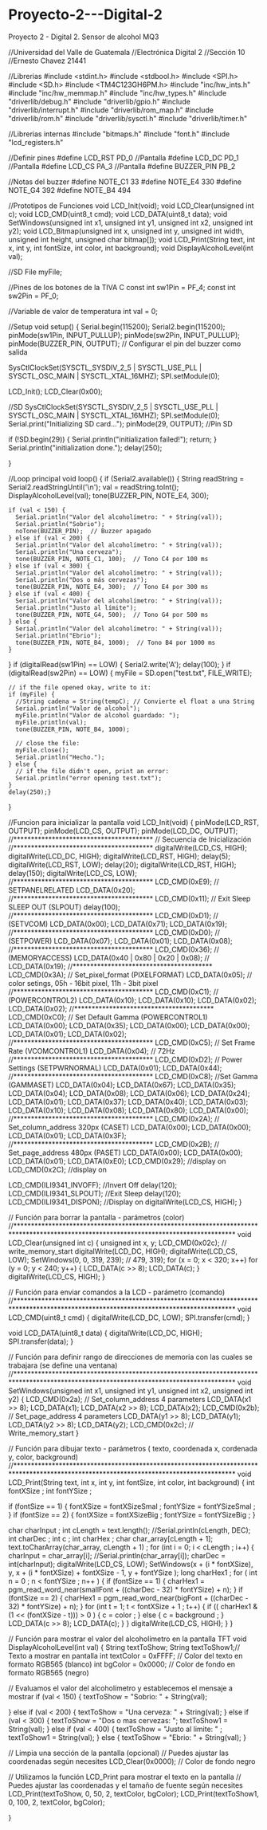 # Proyecto-2---Digital-2
Proyecto 2 - Digital 2. Sensor de alcohol MQ3


//Universidad del Valle de Guatemala
//Electrónica Digital 2
//Sección 10
//Ernesto Chavez 21441


//Librerias 
#include <stdint.h>
#include <stdbool.h>
#include <SPI.h>
#include <SD.h>
#include <TM4C123GH6PM.h>
#include "inc/hw_ints.h"
#include "inc/hw_memmap.h"
#include "inc/hw_types.h"
#include "driverlib/debug.h"
#include "driverlib/gpio.h"
#include "driverlib/interrupt.h"
#include "driverlib/rom_map.h"
#include "driverlib/rom.h"
#include "driverlib/sysctl.h"
#include "driverlib/timer.h"

//Librerias internas
#include "bitmaps.h"
#include "font.h"
#include "lcd_registers.h"

//Definir pines
#define LCD_RST PD_0 //Pantalla
#define LCD_DC PD_1 //Pantalla
#define LCD_CS PA_3 //Pantalla
#define BUZZER_PIN PB_2 


//Notas del buzzer
#define NOTE_C1  33
#define NOTE_E4  330
#define NOTE_G4  392
#define NOTE_B4  494

//Prototipos de Funciones
void LCD_Init(void);
void LCD_Clear(unsigned int c);
void LCD_CMD(uint8_t cmd);
void LCD_DATA(uint8_t data);
void SetWindows(unsigned int x1, unsigned int y1, unsigned int x2, unsigned int y2);
void LCD_Bitmap(unsigned int x, unsigned int y, unsigned int width, unsigned int height, unsigned char bitmap[]);
void LCD_Print(String text, int x, int y, int fontSize, int color, int background);
void DisplayAlcoholLevel(int val);

//SD
File myFile;

//Pines de los botones de la TIVA C
const int sw1Pin = PF_4; 
const int sw2Pin = PF_0; 

//Variable de valor de temperatura
int val = 0;

//Setup
void setup() {
  Serial.begin(115200);
  Serial2.begin(115200);
  pinMode(sw1Pin, INPUT_PULLUP);
  pinMode(sw2Pin, INPUT_PULLUP);
  pinMode(BUZZER_PIN, OUTPUT); // Configurar el pin del buzzer como salida

  SysCtlClockSet(SYSCTL_SYSDIV_2_5 | SYSCTL_USE_PLL | SYSCTL_OSC_MAIN | SYSCTL_XTAL_16MHZ);
  SPI.setModule(0);
 
  LCD_Init();
  LCD_Clear(0x00);


  //SD
  SysCtlClockSet(SYSCTL_SYSDIV_2_5 | SYSCTL_USE_PLL | SYSCTL_OSC_MAIN | SYSCTL_XTAL_16MHZ);
  SPI.setModule(0);
  Serial.print("Initializing SD card...");
  pinMode(29, OUTPUT); //Pin SD

  if (!SD.begin(29)) {
    Serial.println("initialization failed!");
    return;
  }
  Serial.println("initialization done.");
  delay(250);


}

//Loop principal
void loop() {
  if (Serial2.available()) {
    String readString = Serial2.readStringUntil('\n');
    val = readString.toInt();
    DisplayAlcoholLevel(val);
    tone(BUZZER_PIN, NOTE_E4, 300);
    
    if (val < 150) {
      Serial.println("Valor del alcoholímetro: " + String(val));
      Serial.println("Sobrio");
      noTone(BUZZER_PIN);  // Buzzer apagado
    } else if (val < 200) {
      Serial.println("Valor del alcoholímetro: " + String(val));
      Serial.println("Una cerveza");
      tone(BUZZER_PIN, NOTE_C1, 100);  // Tono C4 por 100 ms
    } else if (val < 300) {
      Serial.println("Valor del alcoholímetro: " + String(val));
      Serial.println("Dos o más cervezas");
      tone(BUZZER_PIN, NOTE_E4, 300);  // Tono E4 por 300 ms
    } else if (val < 400) {
      Serial.println("Valor del alcoholímetro: " + String(val));
      Serial.println("Justo al límite");
      tone(BUZZER_PIN, NOTE_G4, 500);  // Tono G4 por 500 ms
    } else {
      Serial.println("Valor del alcoholímetro: " + String(val));
      Serial.println("Ebrio");
      tone(BUZZER_PIN, NOTE_B4, 1000);  // Tono B4 por 1000 ms
    }   
  }
  if (digitalRead(sw1Pin) == LOW) {
    Serial2.write('A');
    delay(100);
}
if (digitalRead(sw2Pin) == LOW) {
    myFile = SD.open("test.txt", FILE_WRITE);

    // if the file opened okay, write to it:
    if (myFile) {
      //String cadena = String(tempC); // Convierte el float a una String
      Serial.println("Valor de alcohol");
      myFile.println("Valor de alcohol guardado: ");
      myFile.println(val);
      tone(BUZZER_PIN, NOTE_B4, 1000);

      // close the file:
      myFile.close();
      Serial.println("Hecho.");
    } else {
      // if the file didn't open, print an error:
      Serial.println("error opening test.txt");
    }
    delay(250);}
}




//Funcion para inicializar la pantalla
void LCD_Init(void) {
  pinMode(LCD_RST, OUTPUT);
  pinMode(LCD_CS, OUTPUT);
  pinMode(LCD_DC, OUTPUT);
  //****************************************
  // Secuencia de Inicialización
  //****************************************
  digitalWrite(LCD_CS, HIGH);
  digitalWrite(LCD_DC, HIGH);
  digitalWrite(LCD_RST, HIGH);
  delay(5);
  digitalWrite(LCD_RST, LOW);
  delay(20);
  digitalWrite(LCD_RST, HIGH);
  delay(150);
  digitalWrite(LCD_CS, LOW);
  //****************************************
  LCD_CMD(0xE9);  // SETPANELRELATED
  LCD_DATA(0x20);
  //****************************************
  LCD_CMD(0x11); // Exit Sleep SLEEP OUT (SLPOUT)
  delay(100);
  //****************************************
  LCD_CMD(0xD1);    // (SETVCOM)
  LCD_DATA(0x00);
  LCD_DATA(0x71);
  LCD_DATA(0x19);
  //****************************************
  LCD_CMD(0xD0);   // (SETPOWER)
  LCD_DATA(0x07);
  LCD_DATA(0x01);
  LCD_DATA(0x08);
  //****************************************
  LCD_CMD(0x36);  // (MEMORYACCESS)
  LCD_DATA(0x40 | 0x80 | 0x20 | 0x08); // LCD_DATA(0x19);
  //****************************************
  LCD_CMD(0x3A); // Set_pixel_format (PIXELFORMAT)
  LCD_DATA(0x05); // color setings, 05h - 16bit pixel, 11h - 3bit pixel
  //****************************************
  LCD_CMD(0xC1);    // (POWERCONTROL2)
  LCD_DATA(0x10);
  LCD_DATA(0x10);
  LCD_DATA(0x02);
  LCD_DATA(0x02);
  //****************************************
  LCD_CMD(0xC0); // Set Default Gamma (POWERCONTROL1)
  LCD_DATA(0x00);
  LCD_DATA(0x35);
  LCD_DATA(0x00);
  LCD_DATA(0x00);
  LCD_DATA(0x01);
  LCD_DATA(0x02);
  //****************************************
  LCD_CMD(0xC5); // Set Frame Rate (VCOMCONTROL1)
  LCD_DATA(0x04); // 72Hz
  //****************************************
  LCD_CMD(0xD2); // Power Settings  (SETPWRNORMAL)
  LCD_DATA(0x01);
  LCD_DATA(0x44);
  //****************************************
  LCD_CMD(0xC8); //Set Gamma  (GAMMASET)
  LCD_DATA(0x04);
  LCD_DATA(0x67);
  LCD_DATA(0x35);
  LCD_DATA(0x04);
  LCD_DATA(0x08);
  LCD_DATA(0x06);
  LCD_DATA(0x24);
  LCD_DATA(0x01);
  LCD_DATA(0x37);
  LCD_DATA(0x40);
  LCD_DATA(0x03);
  LCD_DATA(0x10);
  LCD_DATA(0x08);
  LCD_DATA(0x80);
  LCD_DATA(0x00);
  //****************************************
  LCD_CMD(0x2A); // Set_column_address 320px (CASET)
  LCD_DATA(0x00);
  LCD_DATA(0x00);
  LCD_DATA(0x01);
  LCD_DATA(0x3F);
  //****************************************
  LCD_CMD(0x2B); // Set_page_address 480px (PASET)
  LCD_DATA(0x00);
  LCD_DATA(0x00);
  LCD_DATA(0x01);
  LCD_DATA(0xE0);
  LCD_CMD(0x29); //display on
  LCD_CMD(0x2C); //display on

  LCD_CMD(ILI9341_INVOFF); //Invert Off
  delay(120);
  LCD_CMD(ILI9341_SLPOUT);    //Exit Sleep
  delay(120);
  LCD_CMD(ILI9341_DISPON);    //Display on
  digitalWrite(LCD_CS, HIGH);
}

// Función para borrar la pantalla - parámetros (color)
//***************************************************************************************************************************************
void LCD_Clear(unsigned int c) {
  unsigned int x, y;
  LCD_CMD(0x02c); // write_memory_start
  digitalWrite(LCD_DC, HIGH);
  digitalWrite(LCD_CS, LOW);
  SetWindows(0, 0, 319, 239); // 479, 319);
  for (x = 0; x < 320; x++)
    for (y = 0; y < 240; y++) {
      LCD_DATA(c >> 8);
      LCD_DATA(c);
    }
  digitalWrite(LCD_CS, HIGH);
}

// Función para enviar comandos a la LCD - parámetro (comando)
//***************************************************************************************************************************************
void LCD_CMD(uint8_t cmd) {
  digitalWrite(LCD_DC, LOW);
  SPI.transfer(cmd);
}

void LCD_DATA(uint8_t data) {
  digitalWrite(LCD_DC, HIGH);
  SPI.transfer(data);
}

// Función para definir rango de direcciones de memoria con las cuales se trabajara (se define una ventana)
//***************************************************************************************************************************************
void SetWindows(unsigned int x1, unsigned int y1, unsigned int x2, unsigned int y2) {
  LCD_CMD(0x2a); // Set_column_address 4 parameters
  LCD_DATA(x1 >> 8);
  LCD_DATA(x1);
  LCD_DATA(x2 >> 8);
  LCD_DATA(x2);
  LCD_CMD(0x2b); // Set_page_address 4 parameters
  LCD_DATA(y1 >> 8);
  LCD_DATA(y1);
  LCD_DATA(y2 >> 8);
  LCD_DATA(y2);
  LCD_CMD(0x2c); // Write_memory_start
}

// Función para dibujar texto - parámetros ( texto, coordenada x, cordenada y, color, background)
//***************************************************************************************************************************************
void LCD_Print(String text, int x, int y, int fontSize, int color, int background) {
  int fontXSize ;
  int fontYSize ;

  if (fontSize == 1) {
    fontXSize = fontXSizeSmal ;
    fontYSize = fontYSizeSmal ;
  }
  if (fontSize == 2) {
    fontXSize = fontXSizeBig ;
    fontYSize = fontYSizeBig ;
  }

  char charInput ;
  int cLength = text.length();
  //Serial.println(cLength, DEC);
  int charDec ;
  int c ;
  int charHex ;
  char char_array[cLength + 1];
  text.toCharArray(char_array, cLength + 1) ;
  for (int i = 0; i < cLength ; i++) {
    charInput = char_array[i];
    //Serial.println(char_array[i]);
    charDec = int(charInput);
    digitalWrite(LCD_CS, LOW);
    SetWindows(x + (i * fontXSize), y, x + (i * fontXSize) + fontXSize - 1, y + fontYSize );
    long charHex1 ;
    for ( int n = 0 ; n < fontYSize ; n++ ) {
      if (fontSize == 1) {
        charHex1 = pgm_read_word_near(smallFont + ((charDec - 32) * fontYSize) + n);
      }
      if (fontSize == 2) {
        charHex1 = pgm_read_word_near(bigFont + ((charDec - 32) * fontYSize) + n);
      }
      for (int t = 1; t < fontXSize + 1 ; t++) {
        if (( charHex1 & (1 << (fontXSize - t))) > 0 ) {
          c = color ;
        } else {
          c = background ;
        }
        LCD_DATA(c >> 8);
        LCD_DATA(c);
      }
    }
    digitalWrite(LCD_CS, HIGH);
  }
}

// Función para mostrar el valor del alcoholímetro en la pantalla TFT
void DisplayAlcoholLevel(int val) {
  String textToShow;
  String textToShow1;// Texto a mostrar en pantalla
  int textColor = 0xFFFF; // Color del texto en formato RGB565 (blanco)
  int bgColor = 0x0000; // Color de fondo en formato RGB565 (negro)

  // Evaluamos el valor del alcoholímetro y establecemos el mensaje a mostrar
  if (val < 150) {
    textToShow = "Sobrio:  " + String(val);
    
  } else if (val < 200) {
    textToShow = "Una cerveza:  " + String(val);
  } else if (val < 300) {
    textToShow = "Dos o mas cervezas:  ";
    textToShow1 = String(val);
  } else if (val < 400) {
    textToShow = "Justo al limite: " ;
    textToShow1 = String(val);
  } else {
    textToShow = "Ebrio:  " + String(val);
  }

  // Limpia una sección de la pantalla (opcional)
  // Puedes ajustar las coordenadas según necesites
  LCD_Clear(0x0000); // Color de fondo negro

  // Utilizamos la función LCD_Print para mostrar el texto en la pantalla
  // Puedes ajustar las coordenadas y el tamaño de fuente según necesites
  LCD_Print(textToShow, 0, 50, 2, textColor, bgColor);
  LCD_Print(textToShow1, 0, 100, 2, textColor, bgColor);



  }
